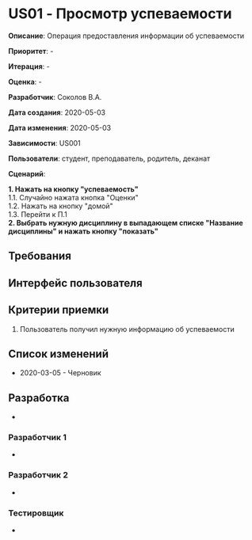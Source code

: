 # US01 - Просмотр успеваемости

**Описание**: Операция предоставления информации об успеваемости

**Приоритет**: -

**Итерация**: -

**Оценка**: -

**Разработчик**: Соколов В.А.

**Дата создания**: 2020-05-03

**Дата изменения**: 2020-05-03

**Зависимости**: US001

**Пользователи**: студент, преподаватель, родитель, деканат

**Сценарий**:

**1. Нажать на кнопку "успеваемость"**\
1.1. Случайно нажата кнопка "Оценки"\
1.2. Нажать на кнопку "домой"\
1.3. Перейти к П.1\
**2. Выбрать нужную дисциплину в выпадающем списке "Название дисциплины" и нажать кнопку "показать"**

## Требования


## Интерфейс пользователя


## Критерии приемки
1. Пользователь получил нужную информацию об успеваемости

## Список изменений
- 2020-03-05 - Черновик

## Разработка
-

### Разработчик 1
-
### Разработчик 2
-
### Тестировщик
-

